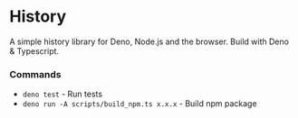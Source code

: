 # History
A simple history library for Deno, Node.js and the browser. Build with Deno & Typescript.

### Commands

- `deno test` - Run tests
- `deno run -A scripts/build_npm.ts x.x.x` - Build npm package